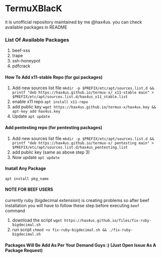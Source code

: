# TermuXBlacK
it is unofficial repository maintained by me @hax4us. you can check available packages in README

### List Of Available Packages
1. beef-xss
2. trape
3. ssh-honeypot
4. pdfcrack

#### How To Add x11-stable Repo (for gui packages)
1. Add new sources list file `mkdir -p $PREFIX/etc/apt/sources.list.d && printf "deb https://hax4us.github.io/termux-x/ x11-stable main" > $PREFIX/etc/apt/sources.list.d/hax4us_x11_stable.list`
2. enable x11 repo `apt install x11-repo`
3. add public key `wget https://hax4us.github.io/termux-x/hax4us.key && apt-key add hax4us.key`
3. Update `apt update`

#### Add pentesting repo (for pentesting packages)
1. Add new sources list file `mkdir -p $PREFIX/etc/apt/sources.list.d && printf "deb https://hax4us.github.io/termux-x/ pentesting main" > $PREFIX/etc/apt/sources.list.d/hax4us_pentesting.list`
2. add public key (same as above step 3)
3. Now update `apt update`

#### Inatall Any Package 
`apt install pkg_name`

#### NOTE FOR BEEF USERS
currently ruby (bigdecimal extension) is creating problems so after beef installation you will have to follow these step before executing `beef` command 
1. download the script `wget https://hax4us.github.io/files/fix-ruby-bigdecimal.sh`
2. run script `chmod +x fix-ruby-bigdecimal.sh && ./fix-ruby-bigdecimal.sh`

#### Packages Will Be Add As Per Your Demand Guys :) (Just Open Issue As A Package Request)
